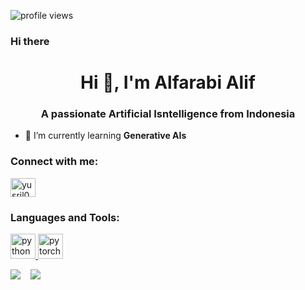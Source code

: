 ![profile views](https://komarev.com/ghpvc/?username=alfaalputra)
### Hi there
<h1 align="center">Hi 👋, I'm Alfarabi Alif</h1>
<h3 align="center">A passionate Artificial Isntelligence from Indonesia</h3>

- 🌱 I’m currently learning **Generative AIs**

<h3 align="left">Connect with me:</h3>
<p align="left">
<!-- <a href="https://twitter.com/yysrll" target="blank"><img align="center" src="https://raw.githubusercontent.com/rahuldkjain/github-profile-readme-generator/master/src/images/icons/Social/twitter.svg" alt="yysrll" height="30" width="40" /></a> -->
<a href="https://www.linkedin.com/in/alfarabi-alif/" target="blank"><img align="center" src="https://raw.githubusercontent.com/rahuldkjain/github-profile-readme-generator/master/src/images/icons/Social/linked-in-alt.svg" alt="yusril09" height="30" width="40" /></a>
<!-- <a href="https://instagram.com/yysrll" target="blank"><img align="center" src="https://raw.githubusercontent.com/rahuldkjain/github-profile-readme-generator/master/src/images/icons/Social/instagram.svg" alt="yysrll" height="30" width="40" /></a> -->
<!-- <a href="https://www.hackerrank.com/yysrll" target="blank"><img align="center" src="https://raw.githubusercontent.com/rahuldkjain/github-profile-readme-generator/master/src/images/icons/Social/hackerrank.svg" alt="yysrll" height="30" width="40" /></a> -->
<!-- <a href="https://www.leetcode.com/yysrll" target="blank"><img align="center" src="https://raw.githubusercontent.com/rahuldkjain/github-profile-readme-generator/master/src/images/icons/Social/leet-code.svg" alt="yysrll" height="30" width="40" /></a> -->
</p>

<h3 align="left">Languages and Tools:</h3>
<p align="left"> <a href="https://www.python.org/" target="_blank" rel="noreferrer"> <img src="https://raw.githubusercontent.com/devicons/devicon/blob/master/icons/python/python-plain.svg" alt="python" width="40" height="40"/> </a> <a href="https://pytorch.org/" target="_blank" rel="noreferrer"> <img src="https://raw.githubusercontent.com/devicons/devicon/blob/master/icons/pytorch/pytorch-plain-wordmark.svg" alt="pytorch" width="40" height="40"/> </a> </p>

<div style="display: flex; gap: 16px;">
  <a href="https://githubtrends.io">
    <img align="top" src="https://api.githubtrends.io/user/svg/yysrll/langs?time_range=one_year&include_private=True&loc_metric=changed&theme=dark" />
  </a>
  <img align="top" src="https://github-readme-stats-eight-theta.vercel.app/api?username=yysrll&show_icons=true&theme=algolia&include_all_commits=true&count_private=true" />
</div>

